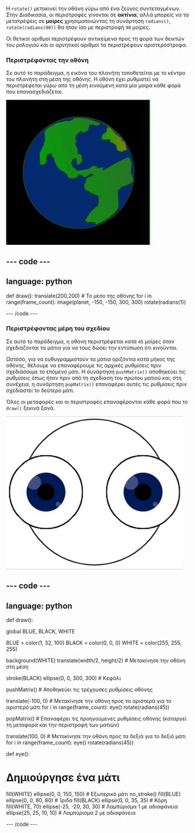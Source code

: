 
Η `rotate()` μετακινεί την οθόνη γύρω από ένα ζεύγος συντεταγμένων. Στην Διαδικασία, οι περιστροφές γίνονται σε **ακτίνια**, αλλά μπορείς να τα μετατρέψεις σε **μοίρες** χρησιμοποιώντας τη συνάρτηση `radians()`, `rotate(radians(90))` θα ήταν ίσο με περιστροφή `90` μοίρες.

Οι θετικοί αριθμοί περιστρέφουν αντικείμενα προς τη φορά των δεικτών του ρολογιού και οι αρνητικοί αριθμοί τα περιστρέφουν αριστερόστροφα.

### Περιστρέφοντας την οθόνη

Σε αυτό το παράδειγμα, η εικόνα του πλανήτη τοποθετείται με το κέντρο του πλανήτη στη μέση της οθόνης. Η οθόνη έχει ρυθμιστεί να περιστρέφεται γύρω από τη μέση κινούμενη κατά μία μοίρα κάθε φορά που επανασχεδιάζεται.

![Η περιοχή εξόδου με έναν πλανήτη που περιστρέφεται γύρω από το κέντρο](images/rotate_planet.gif)

--- code ---
---
language: python
---

def draw(): 
  translate(200,200) # Το μέσο της οθόνης
  for i in range(frame_count): 
    image(planet, -150, -150, 300, 300) 
    rotate(radians(1))

--- /code ---

### Περιστρέφοντας μέρη του σχεδίου

Σε αυτό το παράδειγμα, η οθόνη περιστρέφεται κατά `45` μοίρες όταν σχεδιάζονται τα μάτια για να τους δώσει την εντύπωση ότι κινούνται.

Ωστόσο, για να ευθυγραμμιστούν τα μάτια οριζόντια κατά μήκος της οθόνης, θέλουμε να επαναφέρουμε τις αρχικές ρυθμίσεις πριν σχεδιάσουμε το επόμενο μάτι. Η συνάρτηση `pushMatrix()` αποθηκεύει τις ρυθμίσεις όπως ήταν πριν από τη σχεδίαση του πρώτου ματιού και, στη συνέχεια, η συνάρτηση `popMatrix()` επαναφέρει αυτές τις ρυθμίσεις πριν σχεδιαστεί το δεύτερο μάτι.

Όλες οι μεταφορές και οι περιστροφές επαναφέρονται κάθε φορά που το `draw()` ξεκινά ξανά.

![Η περιοχή εξόδου με μια κινούμενη εικόνα που δείχνει ένα περιστρεφόμενο μάτι από κύκλους](images/rotate_eyes.gif)

--- code ---
---
language: python
---

def draw():
  
  global BLUE, BLACK, WHITE

  BLUE = color(1, 32, 100)
  BLACK = color(0, 0, 0)
  WHITE = color(255, 255, 255)
 
  background(WHITE)
  translate(width/2, height/2) # Μετακίνησε την οθόνη στη μέση 

  stroke(BLACK)
  ellipse(0, 0, 300, 300) # Κεφάλι
  
  pushMatrix() # Αποθηκεύει τις τρέχουσες ρυθμίσεις οθόνης
  
  translate(-100, 0) # Μετακίνησε την οθόνη προς τα αριστερά για το αριστερό μάτι
  for i in range(frame_count):
    eye()
    rotate(radians(45))

  popMatrix() # Επαναφέρει τις προηγούμενες ρυθμίσεις οθόνης (καταργεί τη μεταφορά και την περιστροφή των ματιών)
  
  translate(100, 0) # Μετακίνησε την οθόνη προς τα δεξιά για το δεξιό μάτι
  for i in range(frame_count):
    eye()
    rotate(radians(45))    
  
def eye():

# Δημιούργησε ένα μάτι
  fill(WHITE)
  ellipse(0, 0, 150, 150) # Εξωτερικό μάτι
  no_stroke()
  fill(BLUE)
  ellipse(0, 0, 80, 80) # Ίριδα
  fill(BLACK)
  ellipse(0, 0, 35, 35) # Κόρη
  fill(WHITE, 70)
  ellipse(-25, -20, 30, 30) # Λαμπύρισμα 1 με αδιαφάνεια
  ellipse(25, 25, 10, 10) # Λαμπύρισμα 2 με αδιαφάνεια

--- /code ---

